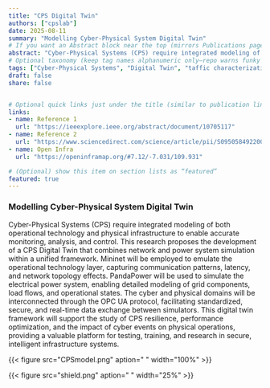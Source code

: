 ```yaml
---
title: "CPS Digital Twin"
authors: ["cpslab"] 
date: 2025-08-11
summary: "Modelling Cyber-Physical System Digital Twin"
# If you want an Abstract block near the top (mirrors Publications pages):
abstract: "Cyber-Physical Systems (CPS) require integrated modeling of both operational technology and physical infrastructure to enable accurate monitoring, analysis, and control. This research proposes the development of a CPS Digital Twin that combines network and power system simulation within a unified framework. Mininet will be employed to emulate the operational technology layer, capturing communication patterns, latency, and network topology effects. PandaPower will be used to simulate the electrical power system, enabling detailed modeling of grid components, load flows, and operational states. The cyber and physical domains will be interconnected through the OPC UA protocol, facilitating standardized, secure, and real-time data exchange between simulators. This digital twin framework will support the study of CPS resilience, performance optimization, and the impact of cyber events on physical operations, providing a valuable platform for testing, training, and research in secure, intelligent infrastructure systems."
# Optional taxonomy (keep tag names alphanumeric only—repo warns funky chars break builds)
tags: ["Cyber-Physical Systems", "Digital Twin", "taffic characterization", "Mininet", "OPC UA"]
draft: false
share: false


# Optional quick links just under the title (similar to publication links)
links:
- name: Reference 1
  url: "https://ieeexplore.ieee.org/abstract/document/10705117"
- name: Reference 2
  url: "https://www.sciencedirect.com/science/article/pii/S0950584922002543"
- name: Open Infra
  url: "https://openinframap.org/#7.12/-7.031/109.931"

# (Optional) show this item on section lists as “featured”
featured: true
---
```


### Modelling Cyber-Physical System Digital Twin

Cyber-Physical Systems (CPS) require integrated modeling of both operational technology and physical infrastructure to enable accurate monitoring, analysis, and control. This research proposes the development of a CPS Digital Twin that combines network and power system simulation within a unified framework. Mininet will be employed to emulate the operational technology layer, capturing communication patterns, latency, and network topology effects. PandaPower will be used to simulate the electrical power system, enabling detailed modeling of grid components, load flows, and operational states. The cyber and physical domains will be interconnected through the OPC UA protocol, facilitating standardized, secure, and real-time data exchange between simulators. This digital twin framework will support the study of CPS resilience, performance optimization, and the impact of cyber events on physical operations, providing a valuable platform for testing, training, and research in secure, intelligent infrastructure systems.

{{< figure src="CPSmodel.png" aption=" " width="100%" >}}

{{< figure src="shield.png" aption=" " width="25%" >}}

